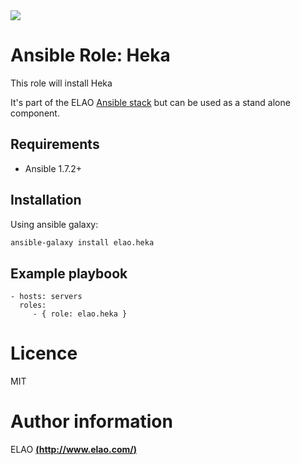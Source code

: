 <img src="http://www.elao.com/images/corpo/logo_red_small.png"/>

# Ansible Role: Heka

This role will install Heka

It's part of the ELAO [Ansible stack](http://ansible.elao.com) but can be used as a stand alone component.

## Requirements

- Ansible 1.7.2+

## Installation

Using ansible galaxy:

```bash
ansible-galaxy install elao.heka
```

## Example playbook

    - hosts: servers
      roles:
         - { role: elao.heka }

# Licence

MIT

# Author information

ELAO [**(http://www.elao.com/)**](http://www.elao.com)
